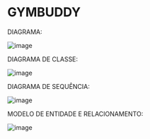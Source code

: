 # GYMBUDDY
 
DIAGRAMA:

![image](https://github.com/Caioosm/GYMBUDDY/assets/126176080/d41bcad0-aa11-4203-947f-e2ea78d27d2c)

DIAGRAMA DE CLASSE:

![image](https://github.com/Caioosm/GYMBUDDY/assets/126176080/f405597a-6798-44ff-a7b9-a77ff1d406c5)

DIAGRAMA DE SEQUÊNCIA:

![image](https://github.com/Caioosm/GYMBUDDY/assets/126176080/13a0db77-604f-424e-8b35-3ec7ace95bd2)

MODELO DE ENTIDADE E RELACIONAMENTO:

![image](https://github.com/Caioosm/GYMBUDDY/assets/126176080/9595c212-7890-4889-aa5c-0cabc947051d)
